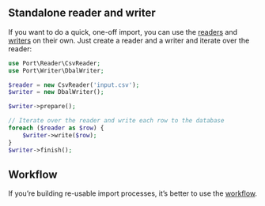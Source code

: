 ## Standalone reader and writer

If you want to do a quick, one-off import, you can use the [readers](readers.md)
and [writers](writers.md) on their own. Just create a reader and a writer and
iterate over the reader:

```php
use Port\Reader\CsvReader;
use Port\Writer\DbalWriter;

$reader = new CsvReader('input.csv');
$writer = new DbalWriter();

$writer->prepare();

// Iterate over the reader and write each row to the database
foreach ($reader as $row) {
    $writer->write($row);
}
$writer->finish();
```

## Workflow

If you’re building re-usable import processes, it’s better to use the
[workflow](workflow.md).
